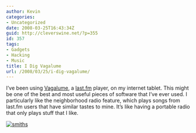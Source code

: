 ```yaml
---
author: Kevin
categories:
- Uncategorized
date: 2008-03-25T16:43:34Z
guid: http://cleverswine.net/?p=355
id: 357
tags:
- Gadgets
- Hacking
- Music
title: I Dig Vagalume
url: /2008/03/25/i-dig-vagalume/
---
```


I&#8217;ve been using [Vagalume](http://vagalume.igalia.com/), a [last.fm](http://www.last.fm/user/dolcex/) player, on my internet tablet. This might be one of the best and most useful pieces of software that I&#8217;ve ever used. I particularly like the neighborhood radio feature, which plays songs from last.fm users that have similar tastes to mine. It&#8217;s like having a portable radio that only plays stuff that I like.

[<img src='https://i1.wp.com/blog.cleverswine.net/wp-content/uploads/2008/03/screenshot01.png?resize=150%2C150' alt='smiths' data-recalc-dims="1" />](https://i1.wp.com/blog.cleverswine.net/wp-content/uploads/2008/03/screenshot01.png "smiths")